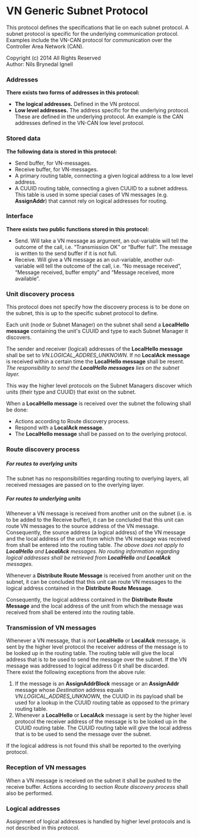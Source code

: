 VN Generic Subnet Protocol
==========================
This protocol defines the specifications that lie on each subnet protocol. A
subnet protocol is specific for the underlying communication protocol. Examples
include the VN-CAN protocol for communication over the Controller Area Network
(CAN).

Copyright (c) 2014 All Rights Reserved  <br/>
Author: Nils Brynedal Ignell

### Addresses
**There exists two forms of addresses in this protocol:**
  * **The logical addresses.**  Defined in the VN protocol.
  * **Low level addresses.** The address specific for the underlying protocol.
    These are defined in the underlying protocol.  An example is the CAN
    addresses defined in the VN-CAN low level protocol.

### Stored data
**The following data is stored in this protocol:**
  * Send buffer, for VN-messages.
  * Receive buffer, for VN-messages.
  * A primary routing table, connecting a given logical address to a low level
    address.
  * A CUUID routing table, connecting a given CUUID to a subnet address. This
    table is used in some special cases of VN messages (e.g. **AssignAddr**)
    that cannot rely on logical addresses for routing.

### Interface
**There exists two public functions stored in this protocol:**
  * Send. Will take a VN message as argument, an out-variable will tell the
    outcome of the call, i.e. “Transmission OK” or “Buffer full”. The message
    is written to the send buffer if it is not full.
  * Receive. Will give a VN message as an out-variable, another out-variable
    will tell the outcome of the call, i.e. “No message received”, “Message
    received, buffer empty” and “Message received, more available”.

### Unit discovery process
This protocol does not specify how the discovery process is to be done on the
subnet, this is up to the specific subnet protocol to define.

Each unit (node or Subnet Manager) on the subnet shall send a **LocalHello
message** containing the unit's CUUID and type to each Subnet Manager it
discovers.

The sender and receiver (logical) addresses of the **LocalHello message** shall
be set to *VN.LOGICAL_ADDRES_UNKNOWN*. If no **LocalAck message** is received within a certain time the
**LocalHello message** shall be resent. _The responsibility to send the
**LocalHello messages** lies on the subnet layer._

This way the higher level protocols on the Subnet Managers discover which units
(their type and CUUID) that exist on the subnet.

When a **LocalHello message** is received over the subnet the following
shall be done:
  * Actions according to Route discovery process.
  * Respond with a **LocalAck message**.
  * The **LocalHello message** shall be passed on to the overlying protocol.

### Route discovery process
##### For routes to overlying units
The subnet has no responsibilities regarding routing to overlying layers, all
received messages are passed on to the overlying layer.

##### For routes to underlying units
Whenever a VN message is received from another unit on the subnet (i.e. is to
be added to the Receive buffer), it can be concluded that this unit can route
VN messages to the source address of the VN message. Consequently, the source
address (a logical address) of the VN message and the local address of the unit
from which the VN message was received from shall be entered into the routing
table. _The above does not apply to **LocalHello** and **LocalAck** messages.
No routing information regarding logical addresses shall be retrieved from
**LocalHello** and **LocalAck** messages._

Whenever a **Distribute Route Message** is received from another unit on the
subnet, it can be concluded that this unit can route VN messages to the logical
address contained in the **Distribute Route Message**.

Consequently, the logical address contained in the **Distribute Route Message**
and the local address of the unit from which the message was received from
shall be entered into the routing table.

### Transmission of VN messages
Whenever a VN message, that is *not* **LocalHello** or **LocalAck** message, is
sent by the higher level protocol the receiver address of the message is to be
looked up in the routing table. The routing table will give the local address
that is to be used to send the message over the subnet.  If the VN message was
addressed to logical address 0 it shall be discarded. <br/>
There exist the following exceptions from the above rule:

1. If the message is an **AssignAddrBlock** message or an **AssignAddr** message whose *Destination* address equals
*VN.LOGICAL_ADDRES_UNKNOWN*, the CUUID in its payload shall be used for a lookup in the CUUID routing table as opposed to the primary routing table.
2. Whenever a **LocalHello** or **LocalAck** message is sent by the higher level
protocol the receiver address of the message is to be looked up in the CUUID
routing table. The CUUID routing table will give the local address that is to
be used to send the message over the subnet.

If the logical address is not found this shall be reported to the overlying
protocol.

### Reception of VN messages
When a VN message is received on the subnet it shall be pushed to the receive
buffer. Actions according to section _Route discovery process_ shall also be
performed.

### Logical addresses
Assignment of logical addresses is handled by higher level protocols and is not
described in this protocol.
